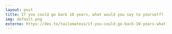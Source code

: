 ```yaml
---
layout: post
title: If you could go back 10 years, what would you say to yourself?
img: default.png
externo: https://dev.to/tailomateus/if-you-could-go-back-10-years-what-would-you-say-to-yourself--1k6l
---
```

